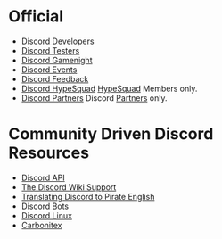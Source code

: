 <!-- TITLE: Discord Resources -->
<!-- SUBTITLE: Below is a list of useful Discord Resources -->

# Official
* [Discord Developers](http://discord.gg/discord-developers)
* [Discord Testers](http://discord.gg/discord-testers)
* [Discord Gamenight](http://discord.gg/gamenight)
* [Discord Events](http://discord.gg/events)
* [Discord Feedback](https://discord.gg/discord-feedback)
* [Discord HypeSquad](https://discordapp.com/hypesquad) [HypeSquad](https://discord.wiki/hypesquad) Members only.
* [Discord Partners](https://discordapp.com/partners) Discord [Partners](https://discord.wiki/partner) only.


# Community Driven Discord Resources
* [Discord API](http://discord.gg/discord-api)
* [The Discord Wiki Support](https://discordapp.com/invite/WHz5r3N)
* [Translating Discord to Pirate English](https://discordapp.com/invite/N2SEsmn)
* [Discord Bots](https://discordapp.com/invite/0cDvIgU2voWn4BaD)
* [Discord Linux](https://discordapp.com/invite/MzzfY8g)
* [Carbonitex](https://carbonitex.net/)